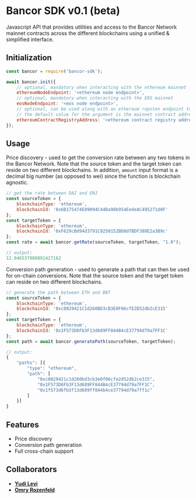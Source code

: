 # Bancor SDK v0.1 (beta)

Javascript API that provides utilities and access to the Bancor Network mainnet contracts across the different blockchains using a unified & simplified interface.

## Initialization

```js
const bancor = require('bancor-sdk');

await bancor.init({
    // optional, mandatory when interacting with the ethereum mainnet
    ethereumNodeEndpoint: '<ethereum node endpoint>',
    // optional, mandatory when interacting with the EOS mainnet
    eosNodeEndpoint: '<eos node endpoint>',
    // optional, can be used along with an ethereum ropsten endpoint to interact with the ropsten deployment of the contracts
    // the default value for the argument is the mainnet contract address 
    ethereumContractRegistryAddress: '<ethereum contract registry address>',
});
```

## Usage

Price discovery - used to get the conversion rate between any two tokens in the Bancor Network.
Note that the source token and the target token can reside on two different blockchains.
In addition, `amount` input format is a decimal big number (as opposed to wei) since the function is blockchain agnostic.

```js
// get the rate between DAI and ENJ
const sourceToken = {
    blockchainType: 'ethereum',
    blockchainId: '0x6B175474E89094C44Da98b954EedeAC495271d0F'
};
const targetToken = {
    blockchainType: 'ethereum',
    blockchainId: '0xF629cBd94d3791C9250152BD8dfBDF380E2a3B9c'
};
const rate = await bancor.getRate(sourceToken, targetToken, "1.0");

// output:
12.946537808892427162
```


Conversion path generation - used to generate a path that can then be used for on-chain conversions.
Note that the source token and the target token can reside on two different blockchains.

```js
// generate the path between ETH and BNT
const sourceToken = {
    blockchainType: 'ethereum',
    blockchainId: '0xc0829421C1d260BD3cB3E0F06cfE2D52db2cE315'
};
const targetToken = {
    blockchainType: 'ethereum',
    blockchainId: '0x1F573D6Fb3F13d689FF844B4cE37794d79a7FF1C'
};
const path = await bancor.generatePath(sourceToken, targetToken);

// output:
{
	"paths": [{
		"type": "ethereum",
		"path": [
            "0xc0829421c1d260bd3cb3e0f06cfe2d52db2ce315",
            "0x1F573D6Fb3F13d689FF844B4cE37794d79a7FF1C",
            "0x1f573d6fb3f13d689ff844b4ce37794d79a7ff1c"
        ]
	}]
}
```

## Features

  * Price discovery
  * Conversion path generation
  * Full cross-chain support

## Collaborators

* **[Yudi Levi](https://github.com/yudilevi)**
* **[Omry Rozenfeld](https://github.com/omryr)**
